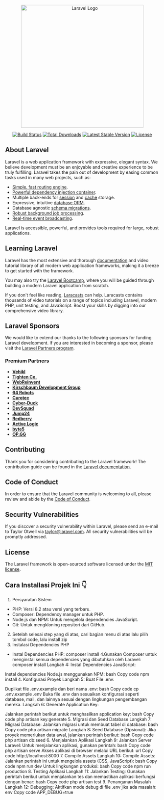 <p align="center"><a href="https://laravel.com" target="_blank"><img src="https://raw.githubusercontent.com/laravel/art/master/logo-lockup/5%20SVG/2%20CMYK/1%20Full%20Color/laravel-logolockup-cmyk-red.svg" width="400" alt="Laravel Logo"></a></p>

<p align="center">
<a href="https://github.com/laravel/framework/actions"><img src="https://github.com/laravel/framework/workflows/tests/badge.svg" alt="Build Status"></a>
<a href="https://packagist.org/packages/laravel/framework"><img src="https://img.shields.io/packagist/dt/laravel/framework" alt="Total Downloads"></a>
<a href="https://packagist.org/packages/laravel/framework"><img src="https://img.shields.io/packagist/v/laravel/framework" alt="Latest Stable Version"></a>
<a href="https://packagist.org/packages/laravel/framework"><img src="https://img.shields.io/packagist/l/laravel/framework" alt="License"></a>
</p>

## About Laravel

Laravel is a web application framework with expressive, elegant syntax. We believe development must be an enjoyable and creative experience to be truly fulfilling. Laravel takes the pain out of development by easing common tasks used in many web projects, such as:

- [Simple, fast routing engine](https://laravel.com/docs/routing).
- [Powerful dependency injection container](https://laravel.com/docs/container).
- Multiple back-ends for [session](https://laravel.com/docs/session) and [cache](https://laravel.com/docs/cache) storage.
- Expressive, intuitive [database ORM](https://laravel.com/docs/eloquent).
- Database agnostic [schema migrations](https://laravel.com/docs/migrations).
- [Robust background job processing](https://laravel.com/docs/queues).
- [Real-time event broadcasting](https://laravel.com/docs/broadcasting).

Laravel is accessible, powerful, and provides tools required for large, robust applications.

## Learning Laravel

Laravel has the most extensive and thorough [documentation](https://laravel.com/docs) and video tutorial library of all modern web application frameworks, making it a breeze to get started with the framework.

You may also try the [Laravel Bootcamp](https://bootcamp.laravel.com), where you will be guided through building a modern Laravel application from scratch.

If you don't feel like reading, [Laracasts](https://laracasts.com) can help. Laracasts contains thousands of video tutorials on a range of topics including Laravel, modern PHP, unit testing, and JavaScript. Boost your skills by digging into our comprehensive video library.

## Laravel Sponsors

We would like to extend our thanks to the following sponsors for funding Laravel development. If you are interested in becoming a sponsor, please visit the [Laravel Partners program](https://partners.laravel.com).

### Premium Partners

- **[Vehikl](https://vehikl.com/)**
- **[Tighten Co.](https://tighten.co)**
- **[WebReinvent](https://webreinvent.com/)**
- **[Kirschbaum Development Group](https://kirschbaumdevelopment.com)**
- **[64 Robots](https://64robots.com)**
- **[Curotec](https://www.curotec.com/services/technologies/laravel/)**
- **[Cyber-Duck](https://cyber-duck.co.uk)**
- **[DevSquad](https://devsquad.com/hire-laravel-developers)**
- **[Jump24](https://jump24.co.uk)**
- **[Redberry](https://redberry.international/laravel/)**
- **[Active Logic](https://activelogic.com)**
- **[byte5](https://byte5.de)**
- **[OP.GG](https://op.gg)**

## Contributing

Thank you for considering contributing to the Laravel framework! The contribution guide can be found in the [Laravel documentation](https://laravel.com/docs/contributions).

## Code of Conduct

In order to ensure that the Laravel community is welcoming to all, please review and abide by the [Code of Conduct](https://laravel.com/docs/contributions#code-of-conduct).

## Security Vulnerabilities

If you discover a security vulnerability within Laravel, please send an e-mail to Taylor Otwell via [taylor@laravel.com](mailto:taylor@laravel.com). All security vulnerabilities will be promptly addressed.

## License

The Laravel framework is open-sourced software licensed under the [MIT license](https://opensource.org/licenses/MIT).

## Cara Installasi Projek Ini 👇

1. Persyaratan Sistem
- PHP: Versi 8.2 atau versi yang terbaru.
- Composer: Dependency manager untuk PHP.
- Node.js dan NPM: Untuk mengelola dependencies JavaScript.
- Git: Untuk mengkloning repositori dari GitHub.
2. Setelah selesai step yang di atas, cari bagian menu di atas lalu pilih tombol code, lalu install zip
3. Instalasi Dependencies PHP
- Instal Dependencies PHP:
  composer install
4.Gunakan Composer untuk menginstal semua dependencies yang dibutuhkan oleh Laravel:
composer install
Langkah 4: Instal Dependencies JavaScript:

Instal dependencies Node.js menggunakan NPM:
bash
Copy code
npm install
4. Konfigurasi Proyek
Langkah 5: Buat File .env:

Duplikat file .env.example dan beri nama .env:
bash
Copy code
cp .env.example .env
Buka file .env dan sesuaikan konfigurasi seperti database, mail, dan lainnya sesuai dengan lingkungan pengembangan mereka.
Langkah 6: Generate Application Key:

Jalankan perintah berikut untuk menghasilkan application key:
bash
Copy code
php artisan key:generate
5. Migrasi dan Seed Database
Langkah 7: Migrasi Database:
Jalankan migrasi untuk membuat tabel di database:
bash
Copy code
php artisan migrate
Langkah 8: Seed Database (Opsional):
Jika proyek memerlukan data awal, jalankan perintah berikut:
bash
Copy code
php artisan db:seed
6. Menjalankan Aplikasi
Langkah 9: Jalankan Server Laravel:
Untuk menjalankan aplikasi, gunakan perintah:
bash
Copy code
php artisan serve
Akses aplikasi di browser melalui URL berikut:
url
Copy code
http://localhost:8000
7. Compile Assets
Langkah 10: Compile Assets:
Jalankan perintah ini untuk mengelola assets (CSS, JavaScript):
bash
Copy code
npm run dev
Untuk lingkungan produksi:
bash
Copy code
npm run production
8. Testing Aplikasi
Langkah 11: Jalankan Testing:
Gunakan perintah berikut untuk menjalankan tes dan memastikan aplikasi berfungsi dengan benar:
bash
Copy code
php artisan test
9. Penanganan Masalah
Langkah 12: Debugging:
Aktifkan mode debug di file .env jika ada masalah:
env
Copy code
APP_DEBUG=true
